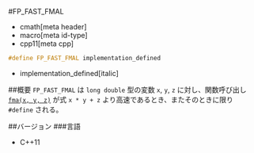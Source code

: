 #FP_FAST_FMAL
* cmath[meta header]
* macro[meta id-type]
* cpp11[meta cpp]

```cpp
#define FP_FAST_FMAL implementation_defined
```
* implementation_defined[italic]

##概要
`FP_FAST_FMAL` は `long double` 型の変数 `x`, `y`, `z` に対し、関数呼び出し [`fma(x, y, z)`](fma.md) が式 `x * y + z` より高速であるとき、またそのときに限り `#define` される。


##バージョン
###言語
- C++11
